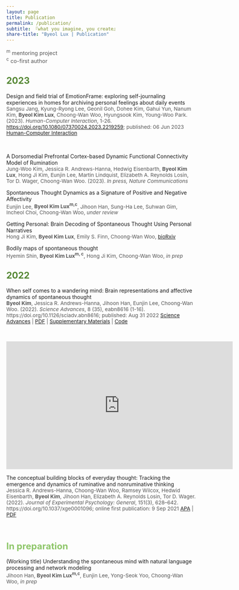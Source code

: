 ```yaml
---
layout: page
title: Publication
permalink: /publication/
subtitle: 『what you imagine, you create』
share-title: "Byeol Lux | Publication"
---
```

<script type="text/javascript" src="https://d1bxh8uas1mnw7.cloudfront.net/assets/embed.js"></script>
<script async src="https://badge.dimensions.ai/badge.js" charset="utf-8"></script>

<span style="font-size: .9rem !important; color: #555;">
<sup>m</sup> mentoring project
<br><sup>c</sup> co-first author  </span>

<h2><span style="font-size: 1.5rem !important; color: #548733;">2023</span></h2>

Design and field trial of EmotionFrame: exploring self-journaling experiences in homes for archiving personal feelings about daily events
<br><span style="font-size: 0.85rem !important; color: #555;">
Sangsu Jang, Kyung-Ryong Lee, Geonil Goh, Dohee Kim, Gahui Yun, Nanum Kim, <b>Byeol Kim Lux</b>, Choong-Wan Woo, Hyungsook Kim, Young-Woo Park. (2023). <i>Human-Computer Interaction</i>, 1-26. https://doi.org/10.1080/07370024.2023.2219259; published: 06 Jun 2023
<a href="https://doi.org/10.1080/07370024.2023.2219259">Human-Computer Interaction</a>
<div data-badge-popover="right" data-badge-type="donut" data-doi="10.1080/07370024.2023.2219259" data-hide-no-mentions="true" class="altmetric-embed" style="display: inline-block;"></div> &nbsp; 
<span class="__dimensions_badge_embed__" data-doi="10.1080/07370024.2023.2219259" data-style="small_circle" style="display: inline-block;"></span></p>

A Dorsomedial Prefrontal Cortex-based Dynamic Functional Connectivity Model of Rumination
<br><span style="font-size: 0.85rem !important; color: #555;">
Jung-Woo Kim, Jessica R. Andrews-Hanna, Hedwig Eisenbarth, <b>Byeol Kim Lux</b>, Hong Ji Kim, Eunjin Lee, Martin Lindquist, Elizabeth A. Reynolds Losin, Tor D. Wager, Choong-Wan Woo. (2023). <i>In press, Nature Communications</i></span>

Spontaneous Thought Dynamics as a Signature of Positive and Negative Affectivity
<br><span style="font-size: 0.85rem !important; color: #555;">
Eunjin Lee, <b>Byeol Kim Lux<sup>m,c</sup></b>, Jihoon Han, Sung-Ha Lee, Suhwan Gim, Incheol Choi, Choong-Wan Woo, <i>under review</i></span>
 
Getting Personal: Brain Decoding of Spontaneous Thought Using Personal Narratives
<br><span style="font-size: 0.85rem !important; color: #555;">
Hong Ji Kim, <b>Byeol Kim Lux</b>, Emily S. Finn, Choong-Wan Woo, <a href="https://www.biorxiv.org/content/10.1101/2023.05.12.540141v1">bioRxiv</a></span>

Bodily maps of spontaneous thought
<br><span style="font-size: 0.85rem !important; color: #555;">
Hyemin Shin, <b>Byeol Kim Lux<sup>m, c</sup></b>, Hong Ji Kim, Choong-Wan Woo, <i>in prep</i></span>


<h2><span style="font-size: 1.5rem !important; color: #548733;">2022</span></h2>

<p id="2022_Kim">When self comes to a wandering mind: Brain representations and affective dynamics of spontaneous thought 
<br><span style="font-size: 0.85rem !important; color: #555;"> <b>Byeol Kim</b>, Jessica R. Andrews-Hanna, Jihoon Han, Eunjin Lee, Choong-Wan Woo. (2022). <i>Science Advances</i>, 8 (35), eabn8616 (1-16). https://doi.org/10.1126/sciadv.abn8616; published: Aug 31 2022 
<a href="https://www.science.org/doi/10.1126/sciadv.abn8616">Science Advances</a> | <a href="/pdfs/2022_Kim.pdf">PDF</a> | <a href="/pdfs/2022_Kim_sm.pdf">Supplementary Materials</a> | <a href="https://zenodo.org/record/6825023">Code</a></span><br>  
<div data-badge-popover="right" data-badge-type="donut" data-doi="10.1126/sciadv.abn8616" data-hide-no-mentions="true" class="altmetric-embed" style="display: inline-block;"></div> &nbsp; 
<span class="__dimensions_badge_embed__" data-doi="10.1126/sciadv.abn8616" data-style="small_circle" style="display: inline-block;"></span></p>
<iframe width="600" height="338" src="https://www.youtube.com/embed/0Q24pSkgmbE" frameborder="0" allow="accelerometer; autoplay; clipboard-write; encrypted-media; gyroscope; picture-in-picture" allowfullscreen></iframe> 

<p id="2022_AndrewsHanna">The conceptual building blocks of everyday thought: Tracking the emergence and dynamics of ruminative and nonruminative thinking
<br><span style="font-size: 0.85rem !important; color: #555;"> Jessica R. Andrews-Hanna, Choong-Wan Woo, Ramsey Wilcox, Hedwid Eisenbarth, <b>Byeol Kim</b>, Jihoon Han, Elizabeth A. Reynolds Losin, Tor D. Wager. (2022). <i>Journal of Experimental Psychology: General</i>, 151(3), 628–642. https://doi.org/10.1037/xge0001096; online first publication: 9 Sep 2021
<a href="https://doi.apa.org/doiLanding?doi=10.1037%2Fxge0001096">APA</a> | <a href="/pdfs/2021_AndrewsHanna.pdf">PDF</a></span><br> 
<div data-badge-popover="right" data-badge-type="donut" data-doi="10.1037/xge0001096" data-hide-no-mentions="true" class="altmetric-embed" style="display: inline-block;"></div> &nbsp; 
<span class="__dimensions_badge_embed__" data-doi="10.1037/xge0001096" data-style="small_circle" style="display: inline-block;"></span></p>


<h2><span style="font-size: 1.5rem !important; color: #8ec669;">In preparation</span></h2>
<!-- <h2><span style="font-size: 1.5rem !important; color: #8ec669;">Under review</span></h2> -->

(Working title) Understanding the spontaneous mind with natural language processing and network modeling
<br><span style="font-size: 0.85rem !important; color: #555;">
Jihoon Han, <b>Byeol Kim Lux<sup>m,c</sup></b>, Eunjin Lee, Yong-Seok Yoo, Choong-Wan Woo, <i>in prep</i></span>





<!--<br>
<div data-badge-popover="right" data-badge-type="donut" data-doi="10.1037%2Fxge0001096" data-hide-no-mentions="true" class="altmetric-embed" style="display: inline-block;"></div> &nbsp; 
<span class="__dimensions_badge_embed__" data-doi="10.1037%2Fxge0001096" data-style="small_circle" style="display: inline-block;"></span></p>
-->


<!--
<p id="Lada2019"><b>2020</b> "Towards a unified framework for interpreting machine learning models in neuroimaging" <br><span style="font-size: 14px !important; color: #555;"><b>Lada Kohoutová <sup>g</sup></b>, Juyeon Heo, Sungmin Cha, <b>Sungwoo Lee <sup>g</sup></b>, Taesup Moon, Tor D. Wager*, <b>Choong-Wan Woo*</b>, <i>Nature Protocols</i>, <b>15</b>, 1399-1435; doi:10.1038/s41596-019-0289-5; published: 18 March 2020 &nbsp; <a href="https://www.nature.com/articles/s41596-019-0289-5">Nature</a> | <a href="/pdfs/Kohoutova2020.pdf">PDF</a> | <a href="https://rdcu.be/b26uh">SharedIt</a> | <a href="https://github.com/cocoanlab/interpret_ml_neuroimaging">Code & Data</a> 
<br><b>Press (selected):</b> <a href="https://www.ibric.org/myboard/read.php?Board=news&id=315399&SOURCE=6">BRIC</a>  | <a href="https://news.joins.com/article/23737795">중앙일보</a> | <a href="https://www.skku.edu/skku/campus/skk_comm/news.do?mode=view&articleNo=79657&article.offset=20&articleLimit=10">성대뉴스</a> | <a href="https://www.skku.edu/eng/Research/industry/researchStory_view.do?mode=view&articleNo=81018">SKKU Research Stories</a>
<br>*co-corresponding authors</span> 
-->
